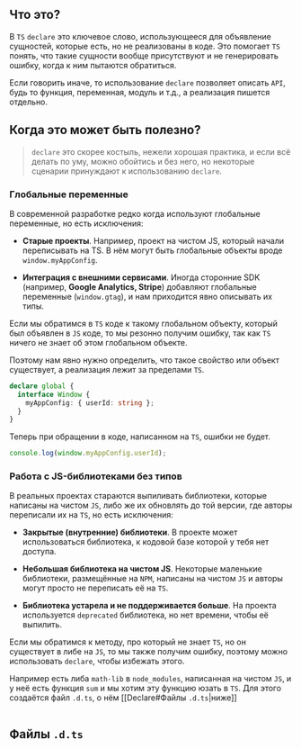 ## Что это?

В `TS` `declare` это ключевое слово, использующееся для объявление сущностей, которые есть, но не реализованы в коде. Это помогает `TS` понять, что такие сущности вообще присутствуют и не генерировать ошибку, когда к ним пытаются обратиться.

Если говорить иначе, то использование `declare` позволяет описать `API`, будь то функция, переменная, модуль и т.д., а реализация пишется отдельно.

## Когда это может быть полезно?

>`declare` это скорее костыль, нежели хорошая практика, и если всё делать по уму, можно обойтись и без него, но некоторые сценарии принуждают к использованию `declare`.

### Глобальные переменные

В современной разработке редко когда используют глобальные переменные, но есть исключения:

- **Старые проекты**. Например, проект на чистом JS, который начали переписывать на TS. В нём могут быть глобальные объекты вроде `window.myAppConfig`.

- **Интеграция с внешними сервисами**. Иногда сторонние SDK (например, **Google Analytics, Stripe**) добавляют глобальные переменные (`window.gtag`), и нам приходится явно описывать их типы.

Если мы обратимся в `TS` коде к такому глобальном объекту, который был объявлен в `JS` коде, то мы резонно получим ошибку, так как `TS` ничего не знает об этом глобальном объекте.

Поэтому нам явно нужно определить, что такое свойство или объект существует, а реализация лежит за пределами `TS`.

```ts
declare global {
  interface Window {
    myAppConfig: { userId: string };
  }
}
```

Теперь при обращении в коде, написанном на `TS`, ошибки не будет.

```ts
console.log(window.myAppConfig.userId);
```

### Работа с JS-библиотеками без типов

В реальных проектах стараются выпиливать библиотеки, которые написаны на чистом `JS`, либо же их обновлять до той версии, где авторы переписали их на `TS`, но есть исключения:

- **Закрытые (внутренние) библиотеки**. В проекте может использоваться библиотека, к кодовой базе которой у тебя нет доступа.

- **Небольшая библиотека на чистом JS**. Некоторые маленькие библиотеки, размещённые на `NPM`, написаны на чистом `JS` и авторы могут просто не переписать её на `TS`.

- **Библиотека устарела и не поддерживается больше**. На проекта используется `deprecated` библиотека, но нет времени, чтобы её выпилить.

Если мы обратимся к методу, про который не знает `TS`, но он существует в либе на `JS`, то мы также получим ошибку, поэтому можно использовать `declare`, чтобы избежать этого.

Например есть либа `math-lib` в `node_modules`, написанная на чистом `JS`, и у неё есть функция `sum` и мы хотим эту функцию юзать в `TS`. Для этого создаётся файл `.d.ts`,  о нём [[Declare#Файлы `.d.ts`|ниже]]

```ts

```

## Файлы `.d.ts`